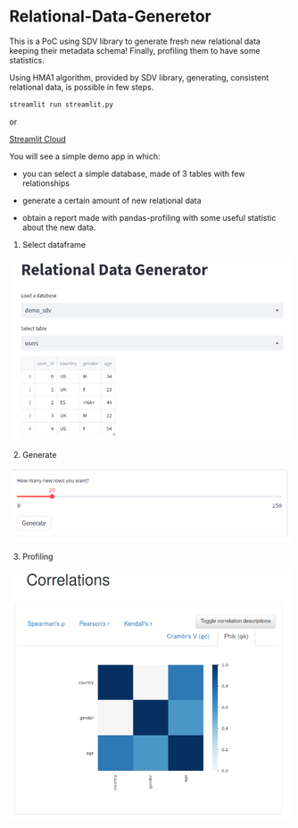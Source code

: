 # Relational-Data-Generetor
This is a PoC using SDV library to generate fresh new relational data keeping their metadata schema! Finally, profiling them to have some statistics.

Using HMA1 algorithm, provided by SDV library, generating, consistent relational data, is possible in few steps. 

```bash
streamlit run streamlit.py
```
or

[Streamlit Cloud](https://mfranzon-relational-data-generetor-streamlit-q0qinz.streamlitapp.com/)

You will see a simple demo app in which:
- you can select a simple database, made of 3 tables with few relationships

- generate a certain amount of new relational data

- obtain a report made with pandas-profiling with some useful statistic about the new data. 

1. Select dataframe

![select](1-gen.png)

2. Generate

![generate](./2-gen.png)

3. Profiling

![profiling](3-gen.png)